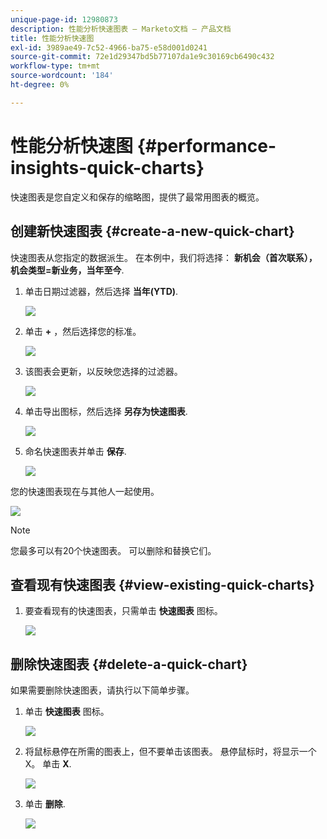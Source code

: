 ```yaml
---
unique-page-id: 12980873
description: 性能分析快速图表 — Marketo文档 — 产品文档
title: 性能分析快速图
exl-id: 3989ae49-7c52-4966-ba75-e58d001d0241
source-git-commit: 72e1d29347bd5b77107da1e9c30169cb6490c432
workflow-type: tm+mt
source-wordcount: '184'
ht-degree: 0%

---
```


# 性能分析快速图 {#performance-insights-quick-charts}

快速图表是您自定义和保存的缩略图，提供了最常用图表的概览。

## 创建新快速图表 {#create-a-new-quick-chart}

快速图表从您指定的数据派生。 在本例中，我们将选择： **新机会（首次联系），机会类型=新业务，当年至今**.

1. 单击日期过滤器，然后选择 **当年(YTD)**.

   ![](assets/1-2.png)

1. 单击 **+** ，然后选择您的标准。

   ![](assets/2-2.png)

1. 该图表会更新，以反映您选择的过滤器。

   ![](assets/3-3.png)

1. 单击导出图标，然后选择 **另存为快速图表**.

   ![](assets/4-2.png)

1. 命名快速图表并单击 **保存**.

   ![](assets/5-3.png)

您的快速图表现在与其他人一起使用。

![](assets/6-3.png)

>[!NOTE]
>
>您最多可以有20个快速图表。 可以删除和替换它们。

## 查看现有快速图表 {#view-existing-quick-charts}

1. 要查看现有的快速图表，只需单击 **快速图表** 图标。

   ![](assets/7-1.png)

## 删除快速图表 {#delete-a-quick-chart}

如果需要删除快速图表，请执行以下简单步骤。

1. 单击 **快速图表** 图标。

   ![](assets/8-1.png)

1. 将鼠标悬停在所需的图表上，但不要单击该图表。 悬停鼠标时，将显示一个X。 单击 **X**.

   ![](assets/9-2.png)

1. 单击 **删除**.

   ![](assets/10-1.png)
